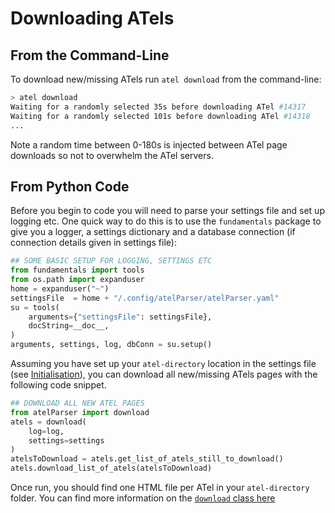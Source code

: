# Downloading ATels

## From the Command-Line

To download new/missing ATels run `atel download` from the command-line:

```bash
> atel download
Waiting for a randomly selected 35s before downloading ATel #14317
Waiting for a randomly selected 101s before downloading ATel #14318
...
```

Note a random time between 0-180s is injected between ATel page downloads so not to overwhelm the ATel servers.

## From Python Code

Before you begin to code you will need to parse your settings file and set up logging etc. One quick way to do this is to use the `fundamentals` package to give you a logger, a settings dictionary and a database connection (if connection details given in settings file):

```python
## SOME BASIC SETUP FOR LOGGING, SETTINGS ETC
from fundamentals import tools
from os.path import expanduser
home = expanduser("~")
settingsFile  = home + "/.config/atelParser/atelParser.yaml"
su = tools(
    arguments={"settingsFile": settingsFile},
    docString=__doc__,
)
arguments, settings, log, dbConn = su.setup()
```

Assuming you have set up your `atel-directory` location in the settings file (see [Initialisation](./initialisation.md)), you can download all new/missing ATels pages with the following code snippet.

```python
## DOWNLOAD ALL NEW ATEL PAGES
from atelParser import download
atels = download(
    log=log,
    settings=settings
)
atelsToDownload = atels.get_list_of_atels_still_to_download()
atels.download_list_of_atels(atelsToDownload)
```

Once run, you should find one HTML file per ATel in your `atel-directory` folder. You can find more information on the [`download` class here](./_api/atelParser.download.html)
